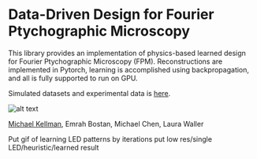 # Data-Driven Design for Fourier Ptychographic Microscopy

This library provides an implementation of physics-based learned design for Fourier Ptychographic Microscopy (FPM). Reconstructions are implemented in Pytorch, learning is accomplished using backpropagation, and all is fully supported to run on GPU.

Simulated datasets and experimental data is [here]().

![alt text](https://people.eecs.berkeley.edu/~kellman/topics/iccp_fpm_2019/iccp_fpm_2019-03.png)

[Michael Kellman](https://people.eecs.berkeley.edu/~kellman/), Emrah Bostan, Michael Chen, Laura Waller


Put gif of learning LED patterns by iterations
put low res/single LED/heuristic/learned result
